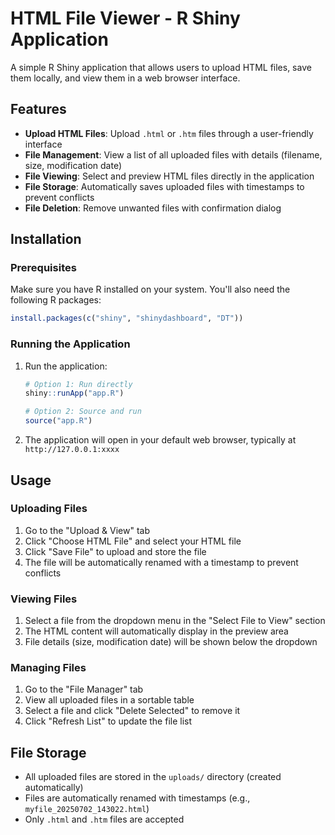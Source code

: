 # HTML File Viewer - R Shiny Application

A simple R Shiny application that allows users to upload HTML files, save them locally, and view them in a web browser interface.

## Features

- **Upload HTML Files**: Upload `.html` or `.htm` files through a user-friendly interface
- **File Management**: View a list of all uploaded files with details (filename, size, modification date)
- **File Viewing**: Select and preview HTML files directly in the application
- **File Storage**: Automatically saves uploaded files with timestamps to prevent conflicts
- **File Deletion**: Remove unwanted files with confirmation dialog

## Installation

### Prerequisites

Make sure you have R installed on your system. You'll also need the following R packages:

```r
install.packages(c("shiny", "shinydashboard", "DT"))
```

### Running the Application

1. Run the application:
   ```r
   # Option 1: Run directly
   shiny::runApp("app.R")
   
   # Option 2: Source and run
   source("app.R")
   ```

2. The application will open in your default web browser, typically at `http://127.0.0.1:xxxx`

## Usage

### Uploading Files

1. Go to the "Upload & View" tab
2. Click "Choose HTML File" and select your HTML file
3. Click "Save File" to upload and store the file
4. The file will be automatically renamed with a timestamp to prevent conflicts

### Viewing Files

1. Select a file from the dropdown menu in the "Select File to View" section
2. The HTML content will automatically display in the preview area
3. File details (size, modification date) will be shown below the dropdown

### Managing Files

1. Go to the "File Manager" tab
2. View all uploaded files in a sortable table
3. Select a file and click "Delete Selected" to remove it
4. Click "Refresh List" to update the file list

## File Storage

- All uploaded files are stored in the `uploads/` directory (created automatically)
- Files are automatically renamed with timestamps (e.g., `myfile_20250702_143022.html`)
- Only `.html` and `.htm` files are accepted